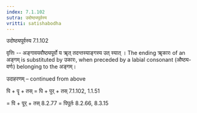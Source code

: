 ```yaml
---
index: 7.1.102
sutra: उदोष्ठ्यपूर्वस्य
vritti: satishabodha
---
```



 उदोष्ठ्यपूर्वस्य 7.1.102 

वृत्तिः -- अङ्गावयवौष्ठ्यपूर्वो य ॠत् तदन्‍तस्‍याङ्गस्‍य उत् स्‍यात् । The ending ॠकारः of an अङ्गम् is substituted by उकारः, when preceded by a labial consonant (औष्ठ्य-वर्णः) belonging to the अङ्गम्। 


उदाहरणम् – continued from above 


पि + पॄ + तस् = पि + पुर् + तस् 7.1.102, 1.1.51 

= पि + पूर् + तस् 8.2.77 = पिपूर्तः 8.2.66, 8.3.15 


